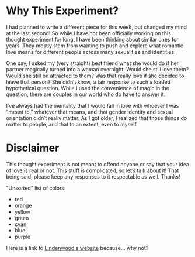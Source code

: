 # Why This Experiment?

I had planned to write a different piece for this week, but changed my mind at the last second! So while I have not been officially working on this thought experiment for long, I have been thinking about similar ones for years. They mostly stem from wanting to push and explore what romantic love means for different people across many sexualities and identities. 

One day, I asked my (very straight) best friend what she would do if her partner magically turned into a woman overnight. Would she still love them? Would she still be attracted to them? Was that really love if she decided to leave that person? She didn’t know, a fair response to such a loaded hypothetical question. While I used the convenience of magic in the question, there are couples in our world who do have to answer it. 

I’ve always had the mentality that I would fall in love with whoever I was “meant to,” whatever that means, and that gender identity and sexual orientation didn’t really matter. As I got older, I realized that those things do matter to people, and that to an extent, even to myself. 

# Disclaimer

This thought experiment is not meant to offend anyone or say that your idea of love is real or not. This stuff is complicated, so let’s talk about it! That being said, please keep any responses to it respectable as well. Thanks!


"Unsorted" list of colors:
- red
- orange
- yellow
- green
- [cyan](cyan.md)
- blue
- purple

Here is a link to [Lindenwood's website](https://www.lindenwood.edu/) because... why not? 
